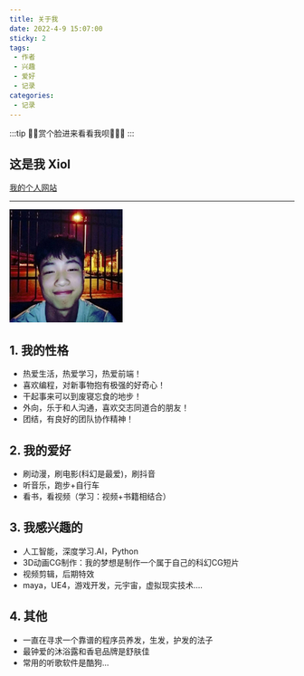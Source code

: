 ```yaml
---
title: 关于我
date: 2022-4-9 15:07:00
sticky: 2
tags:
 - 作者
 - 兴趣
 - 爱好
 - 记录
categories: 
 - 记录
---
```


:::tip
:strawberry::tangerine:赏个脸进来看看我呗:lollipop::strawberry::candy:
:::

<!-- more -->

## 这是我 Xiol

 [我的个人网站](https://xiol.cloud/me)
 
 ---

<img src="./images/me.jpg" style="width:200px;height:200px;" />

## 1. 我的性格

- 热爱生活，热爱学习，热爱前端！
- 喜欢编程，对新事物抱有极强的好奇心！
- 干起事来可以到废寝忘食的地步！
- 外向，乐于和人沟通，喜欢交志同道合的朋友！
- 团结，有良好的团队协作精神！

## 2. 我的爱好

- 刷动漫，刷电影(科幻是最爱)，刷抖音
- 听音乐，跑步+自行车
- 看书，看视频（学习：视频+书籍相结合）

## 3. 我感兴趣的

- 人工智能，深度学习.AI，Python
- 3D动画CG制作：我的梦想是制作一个属于自己的科幻CG短片
- 视频剪辑，后期特效
- maya，UE4，游戏开发，元宇宙，虚拟现实技术....

## 4. 其他

- 一直在寻求一个靠谱的程序员养发，生发，护发的法子
- 最钟爱的沐浴露和香皂品牌是舒肤佳
- 常用的听歌软件是酷狗...